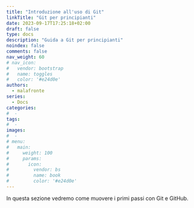 ```yaml
---
title: "Introduzione all'uso di Git"
linkTitle: "Git per principianti"
date: 2023-09-17T17:25:18+02:00
draft: false
type: docs
description: "Guida a Git per principianti"
noindex: false
comments: false
nav_weight: 60
# nav_icon:
#   vendor: bootstrap
#   name: toggles
#   color: '#e24d0e'
authors:
  - malafronte
series:
  - Docs
categories:
#  - 
tags:
#  - 
images:
#  - 
# menu:
#   main:
#     weight: 100
#     params:
#       icon:
#         vendor: bs
#         name: book
#         color: '#e24d0e'
---
```

<style>p {text-align: justify}</style>
In questa sezione vedremo come muovere i primi passi con Git e GitHub.

